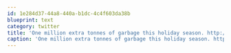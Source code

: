 ```yaml
---
id: 1e284d37-44a8-440a-b1dc-4c4f603da38b
blueprint: text
category: twitter
title: 'One million extra tonnes of garbage this holiday season. http://bit.ly/eKbzV8 Merry Christmas!'
caption: 'One million extra tonnes of garbage this holiday season. http://bit.ly/eKbzV8 Merry Christmas!'
---
```


